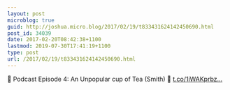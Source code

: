 ```yaml
---
layout: post
microblog: true
guid: http://joshua.micro.blog/2017/02/19/t833431624142450690.html
post_id: 34039
date: 2017-02-20T08:42:38+1100
lastmod: 2019-07-30T17:41:19+1100
type: post
url: /2017/02/19/t833431624142450690.html
---
```

💼 Podcast Episode 4: An Unpopular cup of Tea (Smith) 📰 [t.co/1iWAKprbz...](https://t.co/1iWAKprbzr)

